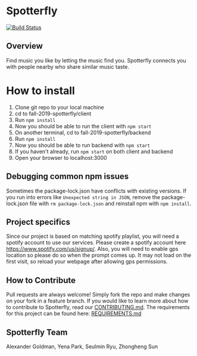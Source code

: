 # Spotterfly

[![Build Status](https://travis-ci.com/nyu-software-engineering/fall-2019-spotterfly.svg?branch=master)](https://travis-ci.com/nyu-software-engineering/fall-2019-spotterfly)

## Overview

Find music you like by letting the music find you. Spotterfly connects you with people nearby who share similar music taste.

How to install
======

1. Clone git repo to your local machine
2. cd to fall-2019-spotterfly/client
3. Run `npm install`
4. Now you should be able to run the client with `npm start`
5. On another terminal, cd to fall-2019-spotterfly/backend
6. Run `npm install`
7. Now you should be able to run backend with `npm start`
8. If you haven't already, run `npm start` on both client and backend
9. Open your browser to localhost:3000



## Debugging common npm issues
Sometimes the package-lock.json have conflicts with existing versions. If you run into errors like `Unexpected string in JSON`, remove the package-lock.json file with `rm package-lock.json` and reinstall npm with `npm install`.


## Project specifics

Since our project is based on matching spotify playlist, you will need a spotify account to use our services. Please create a spotify account here https://www.spotify.com/us/signup/. Also, you will need to enable gps location so please do so when the prompt comes up. It may not load on the first visit, so reload your webpage after allowing gps permissions.


## How to Contribute

Pull requests are always welcome! Simply fork the repo and make changes on your fork in a feature branch. If you would like to learn more about how to contribute to Spotterfly, read our [CONTRIBUTING.md](https://github.com/nyu-software-engineering/fall-2019-spotterfly/blob/master/CONTRIBUTING.md). The requirements for this project can be found here: [REQUIREMENTS.md](https://github.com/nyu-software-engineering/fall-2019-spotterfly/blob/yena/REQUIREMENTS.md)

## Spotterfly Team

Alexander Goldman, Yena Park, Seulmin Ryu, Zhongheng Sun
